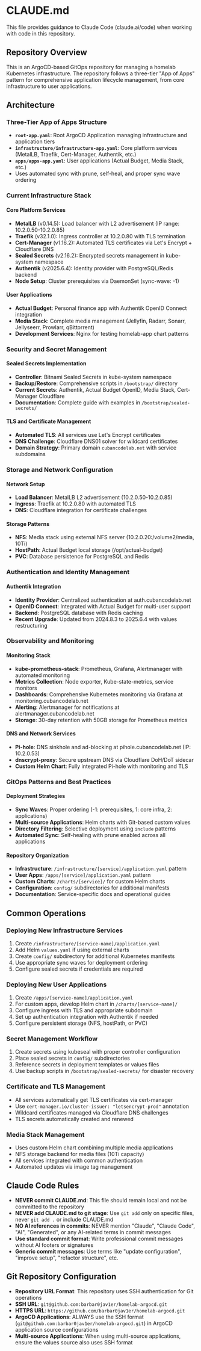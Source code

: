 # CLAUDE.md

This file provides guidance to Claude Code (claude.ai/code) when working with code in this repository.

## Repository Overview

This is an ArgoCD-based GitOps repository for managing a homelab Kubernetes infrastructure. The repository follows a three-tier "App of Apps" pattern for comprehensive application lifecycle management, from core infrastructure to user applications.

## Architecture

### Three-Tier App of Apps Structure
- **`root-app.yaml`**: Root ArgoCD Application managing infrastructure and application tiers
- **`infrastructure/infrastructure-app.yaml`**: Core platform services (MetalLB, Traefik, Cert-Manager, Authentik, etc.)
- **`apps/apps-app.yaml`**: User applications (Actual Budget, Media Stack, etc.)
- Uses automated sync with prune, self-heal, and proper sync wave ordering

### Current Infrastructure Stack

#### Core Platform Services
- **MetalLB** (v0.14.5): Load balancer with L2 advertisement (IP range: 10.2.0.50-10.2.0.85)
- **Traefik** (v32.1.0): Ingress controller at 10.2.0.80 with TLS termination
- **Cert-Manager** (v1.16.2): Automated TLS certificates via Let's Encrypt + Cloudflare DNS
- **Sealed Secrets** (v2.16.2): Encrypted secrets management in kube-system namespace
- **Authentik** (v2025.6.4): Identity provider with PostgreSQL/Redis backend
- **Node Setup**: Cluster prerequisites via DaemonSet (sync-wave: -1)

#### User Applications
- **Actual Budget**: Personal finance app with Authentik OpenID Connect integration
- **Media Stack**: Complete media management (Jellyfin, Radarr, Sonarr, Jellyseerr, Prowlarr, qBittorrent)
- **Development Services**: Nginx for testing homelab-app chart patterns

### Security and Secret Management

#### Sealed Secrets Implementation
- **Controller**: Bitnami Sealed Secrets in kube-system namespace
- **Backup/Restore**: Comprehensive scripts in `/bootstrap/` directory
- **Current Secrets**: Authentik, Actual Budget OpenID, Media Stack, Cert-Manager Cloudflare
- **Documentation**: Complete guide with examples in `/bootstrap/sealed-secrets/`

#### TLS and Certificate Management
- **Automated TLS**: All services use Let's Encrypt certificates
- **DNS Challenge**: Cloudflare DNS01 solver for wildcard certificates
- **Domain Strategy**: Primary domain `cubancodelab.net` with service subdomains

### Storage and Network Configuration

#### Network Setup
- **Load Balancer**: MetalLB L2 advertisement (10.2.0.50-10.2.0.85)
- **Ingress**: Traefik at 10.2.0.80 with automated TLS
- **DNS**: Cloudflare integration for certificate challenges

#### Storage Patterns
- **NFS**: Media stack using external NFS server (10.2.0.20:/volume2/media, 10Ti)
- **HostPath**: Actual Budget local storage (/opt/actual-budget)
- **PVC**: Database persistence for PostgreSQL and Redis

### Authentication and Identity Management

#### Authentik Integration
- **Identity Provider**: Centralized authentication at auth.cubancodelab.net
- **OpenID Connect**: Integrated with Actual Budget for multi-user support
- **Backend**: PostgreSQL database with Redis caching
- **Recent Upgrade**: Updated from 2024.8.3 to 2025.6.4 with values restructuring

### Observability and Monitoring

#### Monitoring Stack
- **kube-prometheus-stack**: Prometheus, Grafana, Alertmanager with automated monitoring
- **Metrics Collection**: Node exporter, Kube-state-metrics, service monitors
- **Dashboards**: Comprehensive Kubernetes monitoring via Grafana at monitoring.cubancodelab.net
- **Alerting**: Alertmanager for notifications at alertmanager.cubancodelab.net
- **Storage**: 30-day retention with 50GB storage for Prometheus metrics

#### DNS and Network Services
- **Pi-hole**: DNS sinkhole and ad-blocking at pihole.cubancodelab.net (IP: 10.2.0.53)
- **dnscrypt-proxy**: Secure upstream DNS via Cloudflare DoH/DoT sidecar
- **Custom Helm Chart**: Fully integrated Pi-hole with monitoring and TLS

### GitOps Patterns and Best Practices

#### Deployment Strategies
- **Sync Waves**: Proper ordering (-1: prerequisites, 1: core infra, 2: applications)
- **Multi-source Applications**: Helm charts with Git-based custom values
- **Directory Filtering**: Selective deployment using `include` patterns
- **Automated Sync**: Self-healing with prune enabled across all applications

#### Repository Organization
- **Infrastructure**: `/infrastructure/[service]/application.yaml` pattern
- **User Apps**: `/apps/[service]/application.yaml` pattern  
- **Custom Charts**: `/charts/[service]/` for custom Helm charts
- **Configuration**: `config/` subdirectories for additional manifests
- **Documentation**: Service-specific docs and operational guides

## Common Operations

### Deploying New Infrastructure Services
1. Create `/infrastructure/[service-name]/application.yaml`
2. Add Helm `values.yaml` if using external charts
3. Create `config/` subdirectory for additional Kubernetes manifests
4. Use appropriate sync waves for deployment ordering
5. Configure sealed secrets if credentials are required

### Deploying New User Applications
1. Create `/apps/[service-name]/application.yaml`
2. For custom apps, develop Helm chart in `/charts/[service-name]/`
3. Configure ingress with TLS and appropriate subdomain
4. Set up authentication integration with Authentik if needed
5. Configure persistent storage (NFS, hostPath, or PVC)

### Secret Management Workflow
1. Create secrets using kubeseal with proper controller configuration
2. Place sealed secrets in `config/` subdirectories
3. Reference secrets in deployment templates or values files
4. Use backup scripts in `/bootstrap/sealed-secrets/` for disaster recovery

### Certificate and TLS Management
- All services automatically get TLS certificates via cert-manager
- Use `cert-manager.io/cluster-issuer: "letsencrypt-prod"` annotation
- Wildcard certificates managed via Cloudflare DNS challenges
- TLS secrets automatically created and renewed

### Media Stack Management
- Uses custom Helm chart combining multiple media applications
- NFS storage backend for media files (10Ti capacity)
- All services integrated with common authentication
- Automated updates via image tag management

## Claude Code Rules

- **NEVER commit CLAUDE.md**: This file should remain local and not be committed to the repository
- **NEVER add CLAUDE.md to git stage**: Use `git add` only on specific files, never `git add .` or include CLAUDE.md
- **NO AI references in commits**: NEVER mention "Claude", "Claude Code", "AI", "Generated", or any AI-related terms in commit messages
- **Use standard commit format**: Write professional commit messages without AI footers or signatures
- **Generic commit messages**: Use terms like "update configuration", "improve setup", "refactor structure", etc.

## Git Repository Configuration

- **Repository URL Format**: This repository uses SSH authentication for Git operations
- **SSH URL**: `git@github.com:barbar0jav1er/homelab-argocd.git`
- **HTTPS URL**: `https://github.com/barbar0jav1er/homelab-argocd.git`
- **ArgoCD Applications**: ALWAYS use the SSH format (`git@github.com:barbar0jav1er/homelab-argocd.git`) in ArgoCD application source configurations
- **Multi-source Applications**: When using multi-source applications, ensure the values source also uses SSH format

